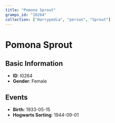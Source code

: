 ```yaml
---
title: "Pomona Sprout"
gramps_id: "I0264"
collection: ["Harrypedia", "person", "Sprout"]
---
```


# Pomona Sprout

## Basic Information

- **ID**: I0264
- **Gender**: Female

## Events

- **Birth**: 1933-05-15
- **Hogwarts Sorting**: 1944-09-01


